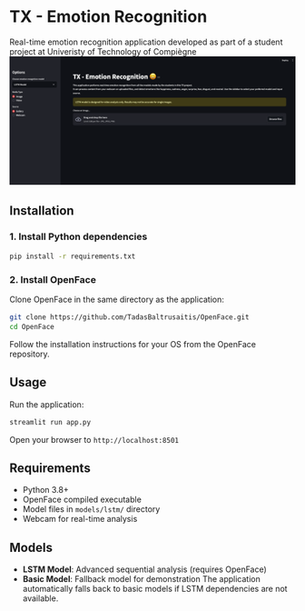 # TX - Emotion Recognition

Real-time emotion recognition application developed as part of a student project at Univeristy of Technology of Compiègne
![Application Interface](imgs/interface.png)

## Installation

### 1. Install Python dependencies
```bash
pip install -r requirements.txt
```

### 2. Install OpenFace
Clone OpenFace in the same directory as the application:
```bash
git clone https://github.com/TadasBaltrusaitis/OpenFace.git
cd OpenFace
```
Follow the installation instructions for your OS from the OpenFace repository.

## Usage

Run the application:
```bash
streamlit run app.py
```

Open your browser to `http://localhost:8501`

## Requirements

- Python 3.8+
- OpenFace compiled executable
- Model files in `models/lstm/` directory
- Webcam for real-time analysis

## Models

- **LSTM Model**: Advanced sequential analysis (requires OpenFace)
- **Basic Model**: Fallback model for demonstration
The application automatically falls back to basic models if LSTM dependencies are not available.